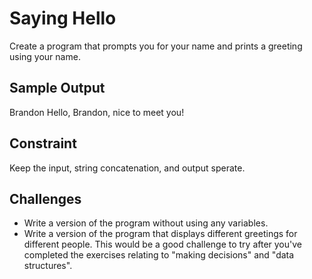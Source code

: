 # Saying Hello

Create a program that prompts you for your name and prints a greeting using your name.

## Sample Output


Brandon
Hello, Brandon, nice to meet you!

## Constraint

Keep the input, string concatenation, and output sperate.

## Challenges 
 * Write a version of the program without using any variables.
 * Write a version of the program that displays different greetings for different people.  This would be a good challenge to try after you've completed the exercises relating to "making decisions" and "data structures".
